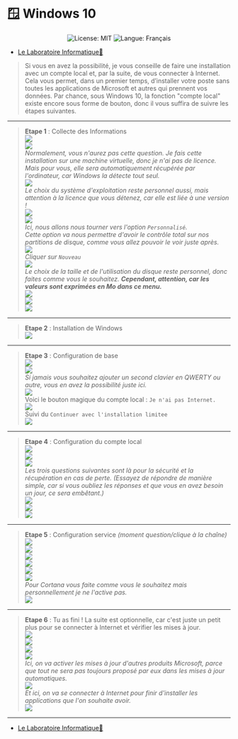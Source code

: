 # 🪟 **Windows 10**
<p align="center">
  <img src="https://img.shields.io/badge/License-MIT-blue.svg" alt="License: MIT" />
  <img src="https://img.shields.io/badge/langue-français-blue.svg" alt="Langue: Français" />
</p>

- [Le Laboratoire Informatique🔬](/Docs.md)

> Si vous en avez la possibilité, je vous conseille de faire une installation avec un compte local et, par la suite, de vous connecter à Internet. Cela vous permet, dans un premier temps, d’installer votre poste sans toutes les applications de Microsoft et autres qui prennent vos données. Par chance, sous Windows 10, la fonction "compte local" existe encore sous forme de bouton, donc il vous suffira de suivre les étapes suivantes.

---

> **Etape 1** : Collecte des Informations       
![](/Ressources/Win10/1.png)        
![](/Ressources/Win10/2.png)        
> *Normalement, vous n'aurez pas cette question. Je fais cette installation sur une machine virtuelle, donc je n'ai pas de licence. Mais pour vous, elle sera automatiquement récupérée par l'ordinateur, car Windows la détecte tout seul.*        
![](/Ressources/Win10/3.png)        
> *Le choix du système d'exploitation reste personnel aussi, mais attention à la licence que vous détenez, car elle est liée à une version !*       
![](/Ressources/Win10/4.png)        
![](/Ressources/Win10/5.png)        
> *Ici, nous allons nous tourner vers l'option `Personnalisé`.        
Cette option va nous permettre d'avoir le contrôle total sur nos partitions de disque, comme vous allez pouvoir le voir juste après.*       
![](/Ressources/Win10/6.png)        
> *Cliquer sur `Nouveau`*       
![](/Ressources/Win10/7.png)        
> *Le choix de la taille et de l'utilisation du disque reste personnel, donc faites comme vous le souhaitez. **Cependant, attention, car les valeurs sont exprimées en Mo dans ce menu.***      
![](/Ressources/Win10/8.png)        
![](/Ressources/Win10/9.png)        
![](/Ressources/Win10/10.png)       

---

> **Etape 2** : Installation de Windows     
![](/Ressources/Win10/11.png)       

---

> **Etape 3** : Configuration de base       
![](/Ressources/Win10/12.png)       
![](/Ressources/Win10/13.png)       
> *Si jamais vous souhaitez ajouter un second clavier en QWERTY ou autre, vous en avez la possibilité juste ici.*       
![](/Ressources/Win10/14.png)       
> Voici le bouton magique du compte local : `Je n'ai pas Internet.`     
![](/Ressources/Win10/15.png)       
> Suivi du `Continuer avec l'installation limitee`      
![](/Ressources/Win10/16.png)       

---

> **Etape 4** : Configuration du compte local       
![](/Ressources/Win10/17.png)       
![](/Ressources/Win10/18.png)       
![](/Ressources/Win10/19.png)       
> *Les trois questions suivantes sont là pour la sécurité et la récupération en cas de perte. (Essayez de répondre de manière simple, car si vous oubliez les réponses et que vous en avez besoin un jour, ce sera embêtant.)*      
![](/Ressources/Win10/20.png)       
![](/Ressources/Win10/21.png)       
![](/Ressources/Win10/22.png)       

---

> **Etape 5** : Configuration service *(moment question/clique à la chaîne)*        
![](/Ressources/Win10/23.png)       
![](/Ressources/Win10/24.png)       
![](/Ressources/Win10/25.png)       
![](/Ressources/Win10/26.png)       
![](/Ressources/Win10/27.png)       
![](/Ressources/Win10/28.png)       
> *Pour Cortana vous faite comme vous le souhaitez mais personnellement je ne l'active pas.*        
![](/Ressources/Win10/29.png)       

---

> **Etape 6** : Tu as fini ! La suite est optionnelle, car c'est juste un petit plus pour se connecter à Internet et vérifier les mises à jour.     
![](/Ressources/Win10/30.png)       
![](/Ressources/Win10/31.png)       
![](/Ressources/Win10/32.png)       
![](/Ressources/Win10/33.png)       
> *Ici, on va activer les mises à jour d'autres produits Microsoft, parce que tout ne sera pas toujours proposé par eux dans les mises à jour automatiques.*        
![](/Ressources/Win10/34.png)       
> *Et ici, on va se connecter à Internet pour finir d'installer les applications que l'on souhaite avoir.*      
![](/Ressources/Win10/35.png)       

---
- [Le Laboratoire Informatique🔬](/Docs.md)

